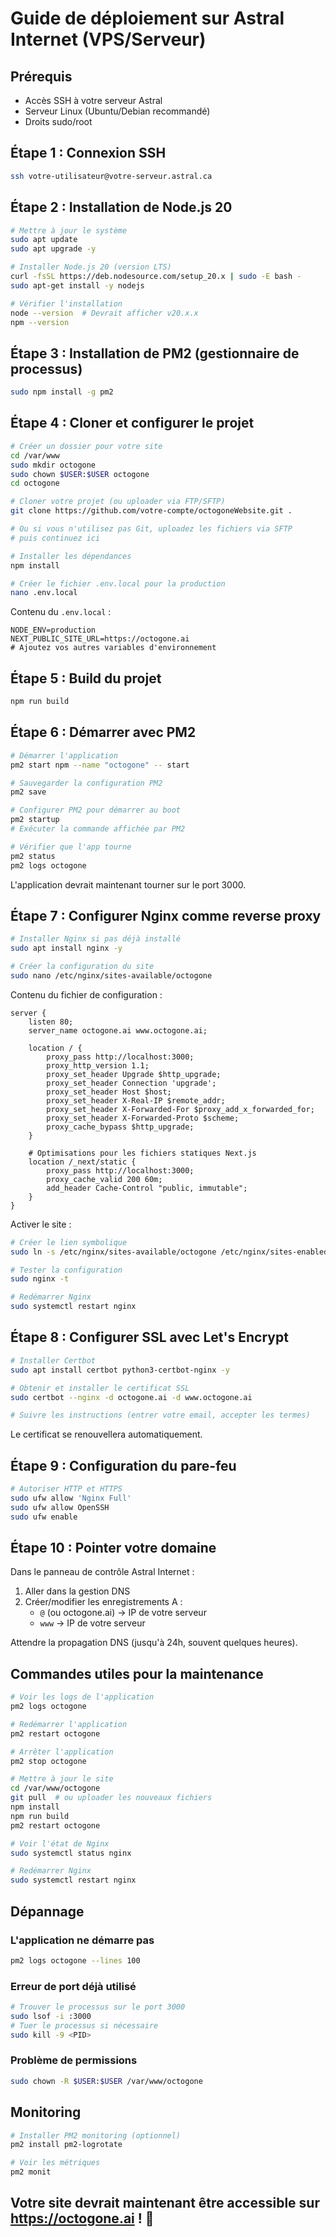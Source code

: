 # Guide de déploiement sur Astral Internet (VPS/Serveur)

## Prérequis
- Accès SSH à votre serveur Astral
- Serveur Linux (Ubuntu/Debian recommandé)
- Droits sudo/root

## Étape 1 : Connexion SSH

```bash
ssh votre-utilisateur@votre-serveur.astral.ca
```

## Étape 2 : Installation de Node.js 20

```bash
# Mettre à jour le système
sudo apt update
sudo apt upgrade -y

# Installer Node.js 20 (version LTS)
curl -fsSL https://deb.nodesource.com/setup_20.x | sudo -E bash -
sudo apt-get install -y nodejs

# Vérifier l'installation
node --version  # Devrait afficher v20.x.x
npm --version
```

## Étape 3 : Installation de PM2 (gestionnaire de processus)

```bash
sudo npm install -g pm2
```

## Étape 4 : Cloner et configurer le projet

```bash
# Créer un dossier pour votre site
cd /var/www
sudo mkdir octogone
sudo chown $USER:$USER octogone
cd octogone

# Cloner votre projet (ou uploader via FTP/SFTP)
git clone https://github.com/votre-compte/octogoneWebsite.git .

# Ou si vous n'utilisez pas Git, uploadez les fichiers via SFTP
# puis continuez ici

# Installer les dépendances
npm install

# Créer le fichier .env.local pour la production
nano .env.local
```

Contenu du `.env.local` :
```env
NODE_ENV=production
NEXT_PUBLIC_SITE_URL=https://octogone.ai
# Ajoutez vos autres variables d'environnement
```

## Étape 5 : Build du projet

```bash
npm run build
```

## Étape 6 : Démarrer avec PM2

```bash
# Démarrer l'application
pm2 start npm --name "octogone" -- start

# Sauvegarder la configuration PM2
pm2 save

# Configurer PM2 pour démarrer au boot
pm2 startup
# Exécuter la commande affichée par PM2

# Vérifier que l'app tourne
pm2 status
pm2 logs octogone
```

L'application devrait maintenant tourner sur le port 3000.

## Étape 7 : Configurer Nginx comme reverse proxy

```bash
# Installer Nginx si pas déjà installé
sudo apt install nginx -y

# Créer la configuration du site
sudo nano /etc/nginx/sites-available/octogone
```

Contenu du fichier de configuration :
```nginx
server {
    listen 80;
    server_name octogone.ai www.octogone.ai;

    location / {
        proxy_pass http://localhost:3000;
        proxy_http_version 1.1;
        proxy_set_header Upgrade $http_upgrade;
        proxy_set_header Connection 'upgrade';
        proxy_set_header Host $host;
        proxy_set_header X-Real-IP $remote_addr;
        proxy_set_header X-Forwarded-For $proxy_add_x_forwarded_for;
        proxy_set_header X-Forwarded-Proto $scheme;
        proxy_cache_bypass $http_upgrade;
    }

    # Optimisations pour les fichiers statiques Next.js
    location /_next/static {
        proxy_pass http://localhost:3000;
        proxy_cache_valid 200 60m;
        add_header Cache-Control "public, immutable";
    }
}
```

Activer le site :
```bash
# Créer le lien symbolique
sudo ln -s /etc/nginx/sites-available/octogone /etc/nginx/sites-enabled/

# Tester la configuration
sudo nginx -t

# Redémarrer Nginx
sudo systemctl restart nginx
```

## Étape 8 : Configurer SSL avec Let's Encrypt

```bash
# Installer Certbot
sudo apt install certbot python3-certbot-nginx -y

# Obtenir et installer le certificat SSL
sudo certbot --nginx -d octogone.ai -d www.octogone.ai

# Suivre les instructions (entrer votre email, accepter les termes)
```

Le certificat se renouvellera automatiquement.

## Étape 9 : Configuration du pare-feu

```bash
# Autoriser HTTP et HTTPS
sudo ufw allow 'Nginx Full'
sudo ufw allow OpenSSH
sudo ufw enable
```

## Étape 10 : Pointer votre domaine

Dans le panneau de contrôle Astral Internet :
1. Aller dans la gestion DNS
2. Créer/modifier les enregistrements A :
   - `@` (ou octogone.ai) → IP de votre serveur
   - `www` → IP de votre serveur

Attendre la propagation DNS (jusqu'à 24h, souvent quelques heures).

## Commandes utiles pour la maintenance

```bash
# Voir les logs de l'application
pm2 logs octogone

# Redémarrer l'application
pm2 restart octogone

# Arrêter l'application
pm2 stop octogone

# Mettre à jour le site
cd /var/www/octogone
git pull  # ou uploader les nouveaux fichiers
npm install
npm run build
pm2 restart octogone

# Voir l'état de Nginx
sudo systemctl status nginx

# Redémarrer Nginx
sudo systemctl restart nginx
```

## Dépannage

### L'application ne démarre pas
```bash
pm2 logs octogone --lines 100
```

### Erreur de port déjà utilisé
```bash
# Trouver le processus sur le port 3000
sudo lsof -i :3000
# Tuer le processus si nécessaire
sudo kill -9 <PID>
```

### Problème de permissions
```bash
sudo chown -R $USER:$USER /var/www/octogone
```

## Monitoring

```bash
# Installer PM2 monitoring (optionnel)
pm2 install pm2-logrotate

# Voir les métriques
pm2 monit
```

## Votre site devrait maintenant être accessible sur https://octogone.ai ! 🎉
